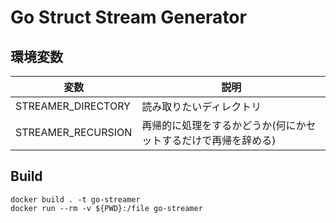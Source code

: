 # Go Struct Stream Generator

## 環境変数

|変数|説明|
|---|---|
|STREAMER_DIRECTORY|読み取りたいディレクトリ|
|STREAMER_RECURSION|再帰的に処理をするかどうか(何にかセットするだけで再帰を辞める)|

## Build

```shell
docker build . -t go-streamer
docker run --rm -v ${PWD}:/file go-streamer
```
